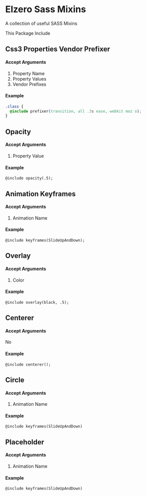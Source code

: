 # Elzero Sass Mixins
A collection of useful SASS Mixins

This Package Include

## Css3 Properties Vendor Prefixer

#### Accept Arguments 

1. Property Name
2. Property Values
3. Vendor Prefixes

#### Example

```css
.class {
  @include prefixer(transition, all .3s ease, webkit moz o);
}
 ```

## Opacity

#### Accept Arguments 

1. Property Value

#### Example

`@include opacity(.5);`

## Animation Keyframes

#### Accept Arguments 

1. Animation Name

#### Example

`@include keyframes(SlideUpAndDown);`

## Overlay

#### Accept Arguments 

1. Color

#### Example

`@include overlay(black, .5);`

## Centerer

#### Accept Arguments 

No

#### Example

`@include centerer();`

## Circle

#### Accept Arguments 

1. Animation Name

#### Example

`@include keyframes(SlideUpAndDown)`

## Placeholder

#### Accept Arguments 

1. Animation Name

#### Example

`@include keyframes(SlideUpAndDown)`
